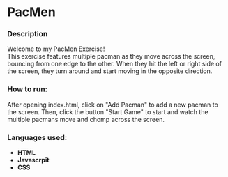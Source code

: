 # PacMen

### Description ###

Welcome to my PacMen Exercise!  
This exercise features multiple pacman as they move across the screen, bouncing from one edge to the other.  When they hit the left or right side of the screen, they turn around and start moving in the opposite direction.


### How to run: ###

After opening index.html, click on "Add Pacman" to add a new pacman to the screen.  Then, click the button "Start Game" to start and watch the multiple pacmans move and chomp across the screen.


### Languages used: ###
- <b>HTML</b>
- <b>Javascrpit</b>
- <b>CSS</b>
